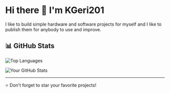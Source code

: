 # Hi there 👋 I'm KGeri201

I like to build simple hardware and software projects for myself and I like to publish them for anybody to use and improve.

## 📊 GitHub Stats

![Top Languages](https://github-readme-stats.vercel.app/api/top-langs/?username=KGeri201&layout=compact&theme=github_dark)  

![Your GitHub Stats](https://github-readme-stats.vercel.app/api?username=KGeri201&show_icons=true&theme=github_dark)  

---

⭐️ Don't forget to star your favorite projects!
